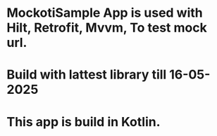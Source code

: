 # MockotiSample App is used with Hilt, Retrofit, Mvvm, To test mock url. 

# Build with lattest library till 16-05-2025
# This app is build in Kotlin.

